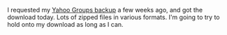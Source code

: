 I requested my <a href="https://lifehacker.com/how-to-save-and-migrate-your-yahoo-groups-data-before-i-1839172243">Yahoo Groups backup</a> a few weeks ago, and got the download today. Lots of zipped files in various formats. I'm going to try to hold onto my download as long as I can. 
